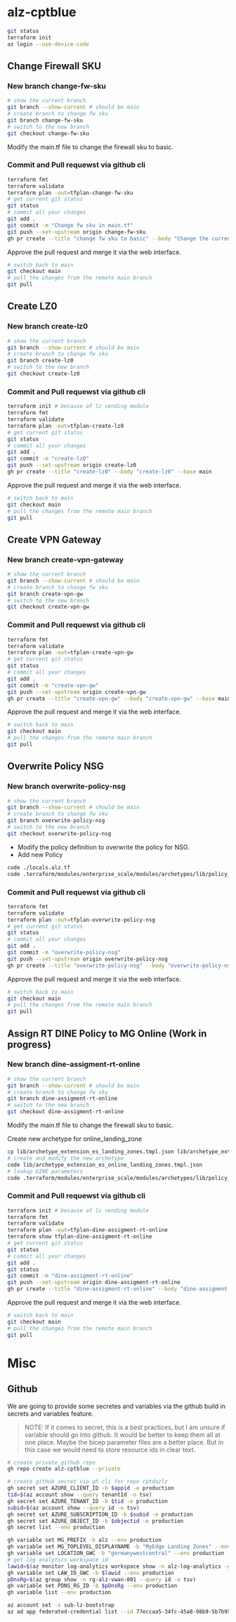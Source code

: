 # alz-cptblue

~~~bash
git status
terraform init
az login --use-device-code
~~~


## Change Firewall SKU

### New branch change-fw-sku

~~~bash
# show the current branch
git branch --show-current # should be main
# create branch to change fw sku
git branch change-fw-sku
# switch to the new branch
git checkout change-fw-sku
~~~

Modify the main.tf file to change the firewall sku to basic.

### Commit and Pull requewst via github cli

~~~bash
terraform fmt
terraform validate
terraform plan -out=tfplan-change-fw-sku
# get current git status
git status
# commit all your changes
git add .
git commit -m "Change fw sku in main.tf"
git push --set-upstream origin change-fw-sku
gh pr create --title "change fw sku to basic" --body "Change the current az fw sku to basic and remove lock" --base main
~~~

Approve the pull request and merge it via the web interface.

~~~bash
# switch back to main
git checkout main
# pull the changes from the remote main branch
git pull
~~~

## Create LZ0

### New branch create-lz0

~~~bash
# show the current branch
git branch --show-current # should be main
# create branch to change fw sku
git branch create-lz0
# switch to the new branch
git checkout create-lz0
~~~

### Commit and Pull requewst via github cli

~~~bash
terraform init # because of lz vending module
terraform fmt
terraform validate
terraform plan -out=tfplan-create-lz0
# get current git status
git status
# commit all your changes
git add .
git commit -m "create-lz0"
git push --set-upstream origin create-lz0
gh pr create --title "create-lz0" --body "create-lz0" --base main
~~~

Approve the pull request and merge it via the web interface.

~~~bash
# switch back to main
git checkout main
# pull the changes from the remote main branch
git pull
~~~

## Create VPN Gateway

### New branch create-vpn-gateway   

~~~bash
# show the current branch
git branch --show-current # should be main
# create branch to change fw sku
git branch create-vpn-gw
# switch to the new branch
git checkout create-vpn-gw
~~~

### Commit and Pull requewst via github cli

~~~bash
terraform fmt
terraform validate
terraform plan -out=tfplan-create-vpn-gw
# get current git status
git status
# commit all your changes
git add .
git commit -m "create-vpn-gw"
git push --set-upstream origin create-vpn-gw
gh pr create --title "create-vpn-gw" --body "create-vpn-gw" --base main
~~~

Approve the pull request and merge it via the web interface.

~~~bash
# switch back to main
git checkout main
# pull the changes from the remote main branch
git pull
~~~

## Overwrite Policy NSG

### New branch overwrite-policy-nsg   

~~~bash
# show the current branch
git branch --show-current # should be main
# create branch to change fw sku
git branch overwrite-policy-nsg
# switch to the new branch
git checkout overwrite-policy-nsg
~~~

- Modify the policy definition to overwrite the policy for NSG.
- Add new Policy

~~~bash
code ./locals.alz.tf
code .terraform/modules/enterprise_scale/modules/archetypes/lib/policy_definitions/policy_definition_es_deny_subnet_without_nsg.json
~~~

### Commit and Pull requewst via github cli

~~~bash
terraform fmt
terraform validate
terraform plan -out=tfplan-overwrite-policy-nsg
# get current git status
git status
# commit all your changes
git add .
git commit -m "overwrite-policy-nsg"
git push --set-upstream origin overwrite-policy-nsg
gh pr create --title "overwrite-policy-nsg" --body "overwrite-policy-nsg" --base main
~~~

Approve the pull request and merge it via the web interface.

~~~bash
# switch back to main
git checkout main
# pull the changes from the remote main branch
git pull
~~~

## Assign RT DINE Policy to MG Online (Work in progress)

### New branch dine-assigment-rt-online

~~~bash
# show the current branch
git branch --show-current # should be main
# create branch to change fw sku
git branch dine-assigment-rt-online
# switch to the new branch
git checkout dine-assigment-rt-online
~~~

Modify the main.tf file to change the firewall sku to basic.

Create new archetype for online_landing_zone
~~~bash
cp lib/archetype_extension_es_landing_zones.tmpl.json lib/archetype_extension_es_online_landing_zones.tmpl.json
# create and modify the new archetype
code lib/archetype_extension_es_online_landing_zones.tmpl.json
# lookup DINE parameters
code .terraform/modules/enterprise_scale/modules/archetypes/lib/policy_definitions/policy_definition_es_deploy_custom_route_table.json
~~~


### Commit and Pull requewst via github cli

~~~bash
terraform init # because of lz vending module
terraform fmt
terraform validate
terraform plan -out=tfplan-dine-assigment-rt-online
terraform show tfplan-dine-assigment-rt-online
# get current git status
git status
# commit all your changes
git add .
git status
git commit -m "dine-assigment-rt-online"
git push --set-upstream origin dine-assigment-rt-online
gh pr create --title "dine-assigment-rt-online" --body "dine-assigment-rt-online" --base main
~~~

Approve the pull request and merge it via the web interface.

~~~bash
# switch back to main
git checkout main
# pull the changes from the remote main branch
git pull
~~~

# Misc

## Github

We are going to provide some secretes and variables via the github build in secrets and variables feature.
> NOTE: If it comes to secret, this is a best practices, but I am unsure if variable should go into github. It would be better to keep them all at one place. Maybe the bicep parameter files are a better place. But in this case we would need to store resource ids in clear text.
~~~bash
# create private github repo
gh repo create alz-cptblue --private

# create github secret via gh cli for repo cptdazlz
gh secret set AZURE_CLIENT_ID -b $appid -e production
tid=$(az account show --query tenantId -o tsv)
gh secret set AZURE_TENANT_ID -b $tid -e production
subid=$(az account show --query id -o tsv)
gh secret set AZURE_SUBSCRIPTION_ID -b $subid -e production
gh secret set AZURE_OBJECT_ID -b $objectid -e production
gh secret list --env production

gh variable set MG_PREFIX -b alz --env production
gh variable set MG_TOPLEVEL_DISPLAYNAME -b "MyEdge Landing Zones" --env production
gh variable set LOCATION_GWC -b "germanywestcentral" --env production
# get log analytics workspace id
lawid=$(az monitor log-analytics workspace show -n alz-log-analytics -g rg-alz-logging-001 --query id -o tsv)
gh variable set LAW_ID_GWC -b $lawid --env production
pDnsRg=$(az group show -n rg-alz-vwan-001 --query id -o tsv)
gh variable set PDNS_RG_ID -b $pDnsRg --env production
gh variable list --env production

az account set -s sub-lz-bootstrap
az ad app federated-credential list --id 77eccaa5-34fc-45a8-98b9-5b7b95c84731
~~~